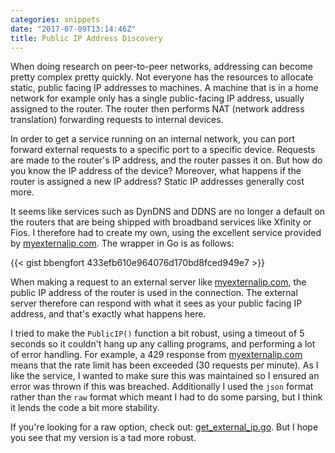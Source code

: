 ```yaml
---
categories: snippets
date: "2017-07-09T13:14:46Z"
title: Public IP Address Discovery
---
```


When doing research on peer-to-peer networks, addressing can become pretty complex pretty quickly. Not everyone has the resources to allocate static, public facing IP addresses to machines. A machine that is in a home network for example only has a single public-facing IP address, usually assigned to the router. The router then performs NAT (network address translation) forwarding requests to internal devices.

In order to get a service running on an internal network, you can port forward external requests to a specific port to a specific device. Requests are made to the router's IP address, and the router passes it on. But how do you know the IP address of the device? Moreover, what happens if the router is assigned a new IP address? Static IP addresses generally cost more.

It seems like services such as DynDNS and DDNS are no longer a default on the routers that are being shipped with broadband services like Xfinity or Fios. I therefore had to create my own, using the excellent service provided by [myexternalip.com](http://myexternalip.com/). The wrapper in Go is as follows:

{{< gist bbengfort 433efb610e964076d170bd8fced949e7 >}}

When making a request to an external server like [myexternalip.com](http://myexternalip.com/), the public IP address of the router is used in the connection. The external server therefore can respond with what it sees as your public facing IP address, and that's exactly what happens here.

I tried to make the `PublicIP()` function a bit robust, using a timeout of 5 seconds so it couldn't hang up any calling programs, and performing a lot of error handling. For example, a 429 response from [myexternalip.com](http://myexternalip.com/) means that the rate limit has been exceeded (30 requests per minute). As I like the service, I wanted to make sure this was maintained so I ensured an error was thrown if this was breached. Additionally I used the `json` format rather than the `raw` format which meant I had to do some parsing, but I think it lends the code a bit more stability.

If you're looking for a raw option, check out: [get_external_ip.go](https://gist.github.com/jniltinho/9788121). But I hope you see that my version is a tad more robust.
